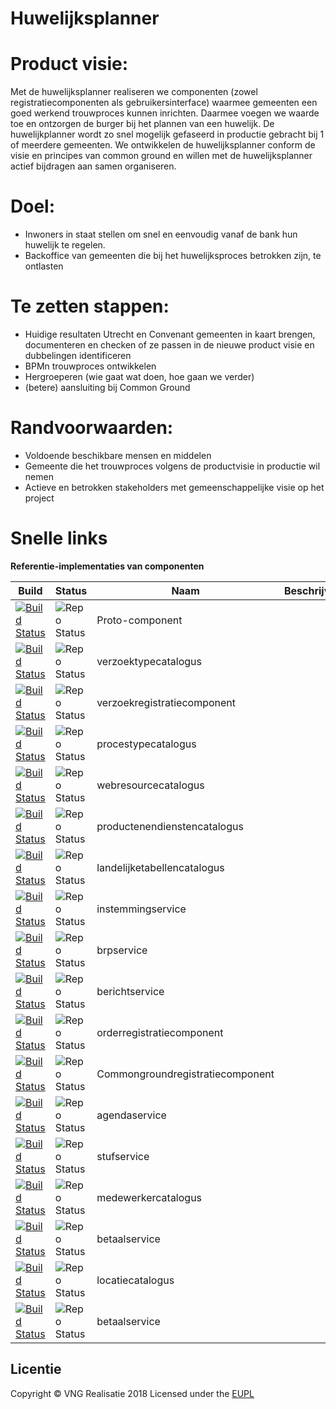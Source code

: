 # Huwelijksplanner


# Product visie:
Met de huwelijksplanner realiseren we componenten (zowel registratiecomponenten als gebruikersinterface) waarmee gemeenten een goed werkend trouwproces kunnen inrichten. Daarmee voegen we waarde toe en ontzorgen de burger bij het plannen van een huwelijk. De huwelijkplanner wordt zo snel mogelijk gefaseerd in productie gebracht bij 1 of meerdere gemeenten. We ontwikkelen de huwelijksplanner conform de visie en principes van common ground en willen met de huwelijksplanner actief bijdragen aan samen organiseren. 

# Doel:
* Inwoners in staat stellen om snel en eenvoudig vanaf de bank hun huwelijk te regelen.
* Backoffice van gemeenten die bij het huwelijksproces betrokken zijn, te ontlasten 

# Te zetten stappen:
* Huidige resultaten Utrecht en Convenant gemeenten in kaart brengen, documenteren en checken of ze passen in de nieuwe product visie en dubbelingen identificeren
* BPMn trouwproces ontwikkelen
* Hergroeperen (wie gaat wat doen, hoe gaan we verder)
* (betere) aansluiting bij Common Ground

# Randvoorwaarden:
* Voldoende beschikbare mensen en middelen
* Gemeente die het trouwproces volgens de productvisie in productie wil nemen
* Actieve en betrokken stakeholders met gemeenschappelijke visie op het project

# Snelle links

**Referentie-implementaties van componenten**

| Build                                                                                                                                                                         | Status                                                                                  | Naam                             | Beschrijving | Repro                                                                      | Demo |
|-------------------------------------------------------------------------------------------------------------------------------------------------------------------------------|-----------------------------------------------------------------------------------------|----------------------------------|--------------|----------------------------------------------------------------------------|------|
| [![Build Status](https://travis-ci.org/ConductionNL/Proto-component-commonground.svg?branch=master)](https://travis-ci.org/ConductionNL/Proto-component-commonground)         | ![Repo Status](https://img.shields.io/badge/status-concept-lightgrey.svg?style=plastic) | Proto-component                  |              | [github](https://github.com/ConductionNL/Proto-component-commonground)     |      |
| [![Build Status](https://travis-ci.org/ConductionNL/verzoektypecatalogus.svg?branch=master)](https://travis-ci.org/ConductionNL/verzoektypecatalogus)                         | ![Repo Status](https://img.shields.io/badge/status-concept-lightgrey.svg?style=plastic) | verzoektypecatalogus             |              | [github](https://github.com/ConductionNL/verzoektypecatalogus)             |      |
| [![Build Status](https://travis-ci.org/ConductionNL/verzoekregistratiecomponent.svg?branch=master)](https://travis-ci.org/ConductionNL/verzoekregistratiecomponent)           | ![Repo Status](https://img.shields.io/badge/status-concept-lightgrey.svg?style=plastic) | verzoekregistratiecomponent      |              | [github](https://github.com/ConductionNL/verzoekregistratiecomponent)      |      |
| [![Build Status](https://travis-ci.org/ConductionNL/procestypecatalogus.svg?branch=master)](https://travis-ci.org/ConductionNL/procestypecatalogus)                           | ![Repo Status](https://img.shields.io/badge/status-concept-lightgrey.svg?style=plastic) | procestypecatalogus              |              | [github](https://github.com/ConductionNL/procestypecatalogus)              |      |
| [![Build Status](https://travis-ci.org/ConductionNL/webresourcecatalogus.svg?branch=master)](https://travis-ci.org/ConductionNL/webresourcecatalogus)                         | ![Repo Status](https://img.shields.io/badge/status-concept-lightgrey.svg?style=plastic) | webresourcecatalogus             |              | [github](https://github.com/ConductionNL/webresourcecatalogus)             |      |
| [![Build Status](https://travis-ci.org/ConductionNL/productenendienstencatalogus.svg?branch=master)](https://travis-ci.org/ConductionNL/productenendienstencatalogus)         | ![Repo Status](https://img.shields.io/badge/status-concept-lightgrey.svg?style=plastic) | productenendienstencatalogus     |              | [github](https://github.com/ConductionNL/productenendienstencatalogus)     |      |
| [![Build Status](https://travis-ci.org/ConductionNL/landelijketabellencatalogus.svg?branch=master)](https://travis-ci.org/ConductionNL/landelijketabellencatalogus)           | ![Repo Status](https://img.shields.io/badge/status-concept-lightgrey.svg?style=plastic) | landelijketabellencatalogus      |              | [github](https://github.com/ConductionNL/landelijketabellencatalogus)      |      |
| [![Build Status](https://travis-ci.org/ConductionNL/instemmingservice.svg?branch=master)](https://travis-ci.org/ConductionNL/instemmingservice)                               | ![Repo Status](https://img.shields.io/badge/status-concept-lightgrey.svg?style=plastic) | instemmingservice                |              | [github](https://github.com/ConductionNL/instemmingservice)                |      |
| [![Build Status](https://travis-ci.org/ConductionNL/brpservice.svg?branch=master)](https://travis-ci.org/ConductionNL/brpservice)                                             | ![Repo Status](https://img.shields.io/badge/status-concept-lightgrey.svg?style=plastic) | brpservice                       |              | [github](https://github.com/ConductionNL/brpservice)                       |      |
| [![Build Status](https://travis-ci.org/ConductionNL/berichtservice.svg?branch=master)](https://travis-ci.org/ConductionNL/berichtservice)                                     | ![Repo Status](https://img.shields.io/badge/status-concept-lightgrey.svg?style=plastic) | berichtservice                   |              | [github](https://github.com/ConductionNL/berichtservice)                   |      |
| [![Build Status](https://travis-ci.org/ConductionNL/orderregistratiecomponent.svg?branch=master)](https://travis-ci.org/ConductionNL/orderregistratiecomponent)               | ![Repo Status](https://img.shields.io/badge/status-concept-lightgrey.svg?style=plastic) | orderregistratiecomponent        |              | [github](https://github.com/ConductionNL/orderregistratiecomponent)        |      |
| [![Build Status](https://travis-ci.org/ConductionNL/Commongroundregistratiecomponent.svg?branch=master)](https://travis-ci.org/ConductionNL/Commongroundregistratiecomponent) | ![Repo Status](https://img.shields.io/badge/status-concept-lightgrey.svg?style=plastic) | Commongroundregistratiecomponent |              | [github](https://github.com/ConductionNL/Commongroundregistratiecomponent) |      |
| [![Build Status](https://travis-ci.org/ConductionNL/agendaservice.svg?branch=master)](https://travis-ci.org/ConductionNL/agendaservice)                                       | ![Repo Status](https://img.shields.io/badge/status-concept-lightgrey.svg?style=plastic) | agendaservice                    |              | [github](https://github.com/ConductionNL/agendaservice)                    |      |
| [![Build Status](https://travis-ci.org/ConductionNL/stufservice.svg?branch=master)](https://travis-ci.org/ConductionNL/stufservice)                                           | ![Repo Status](https://img.shields.io/badge/status-concept-lightgrey.svg?style=plastic) | stufservice                      |              | [github](https://github.com/ConductionNL/stufservice)                      |      |
| [![Build Status](https://travis-ci.org/ConductionNL/medewerkercatalogus.svg?branch=master)](https://travis-ci.org/ConductionNL/medewerkercatalogus)                           | ![Repo Status](https://img.shields.io/badge/status-concept-lightgrey.svg?style=plastic) | medewerkercatalogus              |              | [github](https://github.com/ConductionNL/medewerkercatalogus)              |      |
| [![Build Status](https://travis-ci.org/ConductionNL/betaalservice.svg?branch=master)](https://travis-ci.org/ConductionNL/betaalservice)                                       | ![Repo Status](https://img.shields.io/badge/status-concept-lightgrey.svg?style=plastic) | betaalservice                    |              | [github](https://github.com/ConductionNL/betaalservice)                    |      |
| [![Build Status](https://travis-ci.org/ConductionNL/locatiecatalogus.svg?branch=master)](https://travis-ci.org/ConductionNL/locatiecatalogus)                                 | ![Repo Status](https://img.shields.io/badge/status-concept-lightgrey.svg?style=plastic) | locatiecatalogus                 |              | [github](https://github.com/ConductionNL/locatiecatalogus)                 |      |
| [![Build Status](https://travis-ci.org/ConductionNL/betaalservice.svg?branch=master)](https://travis-ci.org/ConductionNL/betaalservice)| ![Repo Status](https://img.shields.io/badge/status-concept-lightgrey.svg?style=plastic) | betaalservice                 |              | [github](https://github.com/ConductionNL/betaalservice)                 |      |

## Licentie
Copyright &copy; VNG Realisatie 2018
Licensed under the [EUPL](https://github.com/VNG-Realisatie/huwelijksplanner/blob/master/LICENCE.md)

